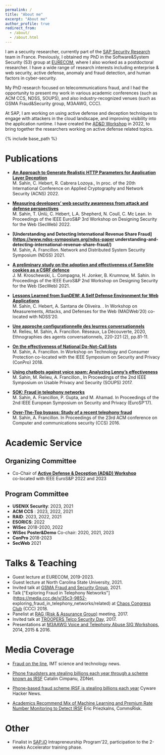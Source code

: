 ```yaml
---
permalink: /
title: "About me"
excerpt: "About me"
author_profile: true
redirect_from: 
  - /about/
  - /about.html
---
```



I am a security researcher, currently part of the [SAP Security
Research](https://www.sap.com/about/company/innovation/icn.html?pdf-asset=8c5580cc-207e-0010-bca6-c68f7e60039b&page=1) team in France. 
Previously, I obtained my PhD in the Software&System
Security (S3) group at [EURECOM](https://s3.eurecom.fr), where I also worked as a postdoctoral researcher.
I have a wide range of research interests including enterprise & web security, active defense, 
anomaly and fraud detection, and human factors in cyber-security. 

My PhD research focused on telecommunications fraud, and I had the opportunity
to present my work in various academic conferences (such as ACM CCS, NDSS, SOUPS), and also
industry-recognized venues (such as GSMA Fraud&Security group, M3AAWG, CCC).

At SAP, I am working on using active defense and deception techniques to engage with
attackers in the cloud landscape, and improving visibility into the application
runtime. I have created the [AD&D Workshop](https://adnd.work) in 2022, to bring together 
the researchers working on active defense related topics. 

{% include base_path %}




Publications
======


 - **[An Approach to Generate Realistic HTTP Parameters for Application Layer Deception](http://mervesc.github.io/files/2022_ACNS.pdf)** \
 M. Sahin, C. Hebert, R. Cabrera Lozoya., In proc. of the 20th International Conference on Applied
Cryptography and Network Security (ACNS) 2022.

- **[Measuring developers’ web security awareness from attack and defense perspectives](https://secweb.work/papers/2022/sahin2022developers.pdf)** \
M. Sahin, T. Ünlü, C. Hébert, L.A. Shepherd, N. Coull, C. Mc Lean. In Proceedings of the IEEE EuroS&P 3rd Workshop on
Designing Security for the Web (SecWeb) 2022.

- **[Understanding and Detecting International Revenue Share Fraud](https://www.ndss-symposium.org/ndss-paper understanding-and-detecting-international-revenue-share-fraud/)** \
  M. Sahin, A. Francillon. Network and Distributed System Security Symposium (NDSS) 2021.

- **[A preliminary study on the adoption and effectiveness of SameSite cookies as a CSRF defence](https://secweb.work/papers/2021/compagna2021samesite.pdf)** \
J. M. Kroschewski, L. Compagna, H. Jonker, B. Krumnow, M. Sahin.  In Proceedings of the IEEE EuroS&P 2nd Workshop on
Designing Security for the Web (SecWeb) 2021.

-  **[Lessons Learned from SunDEW: A Self Defense Environment for Web Applications](https://www.ndss-symposium.org/ndss-paper/auto-draft-74/)** \
M. Sahin, C. Hebert, A. Santana de Oliveira. . In Workshop on Measurements, Attacks, and Defenses for the
Web (MADWeb’20) co-located with NDSS’20.

-  **[Une approche configurationnelle des leurres conversationnels](https://hal.telecom-paris.fr/hal-02696398)** \
M. Relieu, M. Sahin, A. Francillon. Réseaux, La Découverte, 2020, Ethnographies des agents conversationnels, 220-221 (2), pp.81-11.

-  **[On the effectiveness of National Do-Not-Call lists](https://www.ieee-security.org/TC/SPW2018/ConPro/papers/sahin-conpro18.pdf)** \
 M. Sahin, A. Francillon. In Workshop on Technology and Consumer Protection co-located with the IEEE Symposium on Security and Privacy
(ConPro) 2018.

-  **[Using chatbots against voice spam: Analyzing Lenny’s effectiveness](https://www.usenix.org/conference/soups2017/technical-sessions/presentation/sahin)** \
M. Sahin, M. Relieu, A. Francillon., In Proceedings of the 2nd IEEE Symposium on Usable Privacy and Security (SOUPS) 2017.

- **[SOK: Fraud in telephony networks](https://oaklandsok.github.io/papers/sahin2017.pdf)** \
  M. Sahin, A. Francillon, P. Gupta, and M. Ahamad. In Proceedings of the 2nd IEEE European Symposium on Security and Privacy (EuroSP’17).

-  **[Over-The-Top bypass: Study of a recent telephony fraud](https://www.s3.eurecom.fr/docs/ccs16_sahin.pdf)** \
M. Sahin, A. Francillon. In Proceedings of the 23rd ACM conference on Computer and communications security (CCS) 2016.

  

Academic Service
======
  <!-- <ul>{% for post in site.teaching %}
    {% include archive-single-cv.html %}
  {% endfor %}</ul> -->
  
  <h2> Organizing Committee </h2>
  
  *  Co-Chair of **[Active Defense & Deception (AD&D) Workshop](https://adnd.work)** \
  co-located with IEEE EuroS&P 2022 and 2023 

  <h2> Program Committee </h2>
 

  -  **USENIX Security**: 2023, 2021
  -  **ACM CCS** : 2023, 2022, 2021
  -  **RAID**: 2023, 2022, 2021
  -  **ESORICS**: 2022
  -  **WiSec** 2018-2020, 2022 
  -  **WiSec Poster&Demo** Co-chair: 2020, 2021, 2023
  -  **ConPro** 2018-2023
  -  **SecWeb** 2021
  


  
Talks & Teaching
======
  <!-- <ul>{% for post in site.talks %}
    {% include archive-single-talk-cv.html %}
  {% endfor %}</ul> -->
- Guest lecture at EURECOM, 2019-2023.
- Guest lecture at North Carolina State University, 2021.
- Invited talk at [GSMA Fraud and Security Group](https://www.gsma.com/aboutus/workinggroups/fraud-security-group), 2021.
- Talk ["Exploring Fraud in Telephony Networks"](https://media.ccc.de/v/35c3-9852-
exploring_fraud_in_telephony_networks/related) at [Chaos Congress Club](https://events.ccc.de/congress/2018/wiki/index.php/Main_Page) (CCC) 2018.
- Panelist at [RAG (Risk & Assurance Group)](https://riskandassurancegroup.org/bonn-conference-21-22-june-2017/) meeting, 2017.
- Invited talk at [TROOPERS Telco Security Day](https://troopers.de/troopers17/telco-sec-day/), 2017.
- Presentations at [M3AAWG Voice and Telephony Abuse SIG Workshops](https://www.m3aawg.org/voice-and-telephony-anti-abuse-workshop-and-mobile-track), 2014, 2015 & 2016.
  

Media Coverage
=====
  - [Fraud on the line](https://imtech.wp.imt.fr/en/2018/09/06/fraud-on-the-line/), IMT science and technology news.

  - [Phone fraudsters are stealing billions each year through a scheme known as IRSF](https://www.zdnet.com/article/phone-fraudsters-are-stealing-billions-each-year-through-a-scheme-known-as-irsf/) Catalin Cimpanu, ZDNet.

  - [Phone-based fraud scheme IRSF is stealing billions each year](https://cyware.com/news/phone-based-fraud-scheme-irsf-is-stealing-billions-each-year-708f09fc) Cyware Hacker News. 

  - [Academics Recommend Mix of Machine Learning and Premium Rate Number Monitoring to Detect IRSF](https://commsrisk.com/academics-recommend-mix-of-machine-learning-and-premium-rate-number-monitoring-to-detect-irsf/) Eric Priezkalns, CommsRisk.




Other
======

-  Finalist in [SAP.iO](https://sap.io/) Intrapreneurship Program'22, participation to the 2-weeks Accelerator training phase. 




